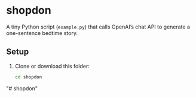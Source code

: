 # shopdon

A tiny Python script (`example.py`) that calls OpenAI’s chat API to generate a one-sentence bedtime story.

## Setup

1. Clone or download this folder:
   ```bash
   cd shopdon
"# shopdon" 
